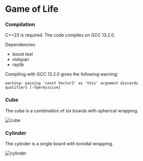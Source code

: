 # Game of Life

### Compilation

C++23 is required. The code compiles on GCC 13.2.0.

Dependencies:
- boost test
- mdspan
- raylib

Compiling with GCC 13.2.0 gives the following warning:

`warning: passing 'const Vector3' as 'this' argument discards qualifiers [-fpermissive]`

### Cube

The cube is a combination of six boards with spherical wrapping.

![cube](https://github.com/user-attachments/assets/a127e0e5-7fd3-405d-937c-d61e9f8dceb9)

### Cylinder

The cylinder is a single board with toroidal wrapping. 

![cylinder](https://github.com/user-attachments/assets/21d1126a-954d-4e6c-9db8-fa24b7224afd)
